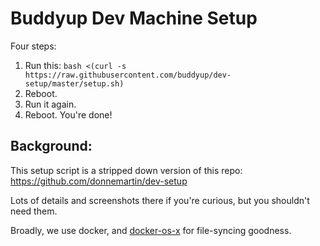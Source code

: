 Buddyup Dev Machine Setup
=================

Four steps:

1. Run this: ```bash <(curl -s https://raw.githubusercontent.com/buddyup/dev-setup/master/setup.sh) ```
2. Reboot.
3. Run it again.
4. Reboot.  You're done!





## Background:

This setup script is a stripped down version of this repo: https://github.com/donnemartin/dev-setup

Lots of details and screenshots there if you're curious, but you shouldn't need them.


Broadly, we use docker, and [docker-os-x](https://github.com/brikis98/docker-osx-dev) for file-syncing goodness.